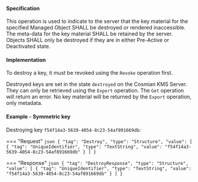 #### Specification

This operation is used to indicate to the server that the key material for the specified Managed Object SHALL be
destroyed or rendered inaccessible. The meta-data for the key material SHALL be retained by the server. Objects SHALL
only be destroyed if they are in either Pre-Active or Deactivated state.

#### Implementation

To destroy a key, it must be revoked using the `Revoke` operation first.

Destroyed keys are set in the state `destroyed` on the Cosmian KMS Server. They can only be retrieved using the
`Export` operation. The `Get` operation will return an error. No key material will be returned by the `Export`
operation, only metadata.

#### Example - Symmetric key

Destroying key `f54f14a3-5639-4054-8c23-54af891669db`:

=== "Request"
    ```json
    {
      "tag": "Destroy",
      "type": "Structure",
      "value": [
        {
          "tag": "UniqueIdentifier",
          "type": "TextString",
          "value": "f54f14a3-5639-4054-8c23-54af891669db"
        }
      ]
    }  
    ```

=== "Response"
    ```json
    {
      "tag": "DestroyResponse",
      "type": "Structure",
      "value": [
        {
          "tag": "UniqueIdentifier",
          "type": "TextString",
          "value": "f54f14a3-5639-4054-8c23-54af891669db"
        }
      ]
    }  
    ```